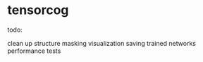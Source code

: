 # tensorcog

todo:

clean up structure
masking
visualization
saving trained networks
performance tests
